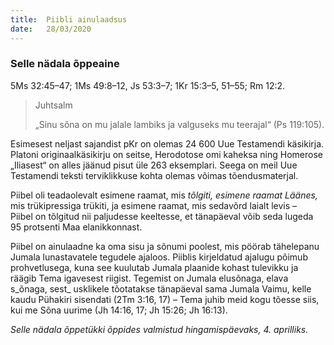 ```yaml
---
title:  Piibli ainulaadsus
date:   28/03/2020
---
```


### Selle nädala õppeaine
5Ms 32:45–47; 1Ms 49:8–12, Js 53:3–7; 1Kr 15:3–5, 51–55; Rm 12:2.

> <p>Juhtsalm</p>
> „Sinu sõna on mu jalale lambiks ja valguseks mu teerajal“ (Ps 119:105).

Esimesest neljast sajandist pKr on olemas 24 600 Uue Testamendi käsikirja. Platoni originaalkäsikirju on seitse, Herodotose omi kaheksa ning Homerose „Iliasest“ on alles jäänud pisut üle 263 eksemplari. Seega on meil Uue Testamendi teksti terviklikkuse kohta olemas võimas tõendusmaterjal.

Piibel oli teadaolevalt esimene raamat, mis _tõlgiti, esimene raamat Läänes,_ mis trükipressiga trükiti, ja esimene raamat, mis sedavõrd laialt levis –  
Piibel on tõlgitud nii paljudesse keeltesse, et tänapäeval võib seda lugeda 95 protsenti Maa elanikkonnast.

Piibel on ainulaadne ka oma sisu ja sõnumi poolest, mis pöörab tähelepanu Jumala lunastavatele tegudele ajaloos. Piiblis kirjeldatud ajalugu põimub prohvetlusega, kuna see kuulutab Jumala plaanide kohast tulevikku ja räägib Tema igavesest riigist. Tegemist on Jumala elusõnaga, elava s_õnaga, sest_ usklikele tõotatakse tänapäeval sama Jumala Vaimu, kelle kaudu Pühakiri sisendati (2Tm 3:16, 17) – Tema juhib meid kogu tõesse siis, kui me Sõna uurime (Jh 14:16, 17; Jh 15:26; Jh 16:13).

_Selle nädala õppetükki õppides valmistud hingamispäevaks, 4. aprilliks._
